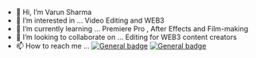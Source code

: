 - 👋 Hi, I’m Varun Sharma
- 👀 I’m interested in ... Video Editing and WEB3 
- 🌱 I’m currently learning ... Premiere Pro , After Effects and Film-making 
- 💞️ I’m looking to collaborate on ... Editing for WEB3 content creators 
- 📫 How to reach me ...  [![General badge](	https://img.shields.io/badge/Twitter-1DA1F2?style=for-the-badge&logo=twitter&logoColor=white)](https://twitter.com/Varun_not_Dhwn)
 [![General badge](https://img.shields.io/badge/Instagram-E4405F?style=for-the-badge&logo=instagram&logoColor=white)](https://instagram.com/throughvarunslens/)
<!---
varun-shrma/varun-shrma is a ✨ special ✨ repository because its `README.md` (this file) appears on your GitHub profile.
You can click the Preview link to take a look at your changes.
--->

